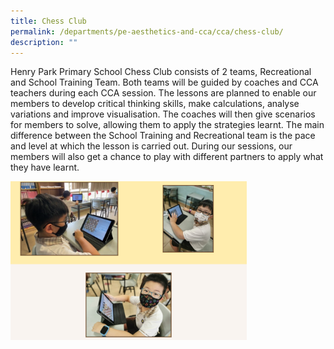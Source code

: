 ```yaml
---
title: Chess Club
permalink: /departments/pe-aesthetics-and-cca/cca/chess-club/
description: ""
---
```

Henry Park Primary School Chess Club consists of 2 teams, Recreational and School Training Team. Both teams will be guided by coaches and CCA teachers during each CCA session. The lessons are planned to enable our members to develop critical thinking skills, make calculations, analyse variations and improve visualisation. The coaches will then give scenarios for members to solve, allowing them to apply the strategies learnt. The main difference between the School Training and Recreational team is the pace and level at which the lesson is carried out. During our sessions, our members will also get a chance to play with different partners to apply what they have learnt.

<img src="/images/chess%20club.png" 
     style="width:75%">